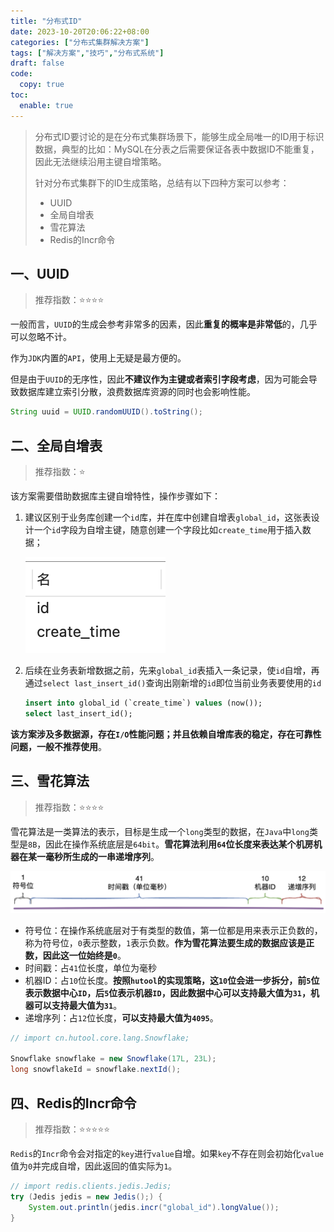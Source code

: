 ```yaml
---
title: "分布式ID"
date: 2023-10-20T20:06:22+08:00
categories: ["分布式集群解决方案"]
tags: ["解决方案","技巧","分布式系统"]
draft: false
code:
  copy: true
toc:
  enable: true
---
```


> 分布式ID要讨论的是在分布式集群场景下，能够生成全局唯一的ID用于标识数据，典型的比如：MySQL在分表之后需要保证各表中数据ID不能重复，因此无法继续沿用主键自增策略。
>
> 针对分布式集群下的ID生成策略，总结有以下四种方案可以参考：
>
> - UUID
> - 全局自增表
> - 雪花算法
> - Redis的Incr命令

## 一、UUID

> 推荐指数：:star::star::star::star:

一般而言，`UUID`的生成会参考非常多的因素，因此**重复的概率是非常低**的，几乎可以忽略不计。

作为`JDK`内置的`API`，使用上无疑是最方便的。

但是由于`UUID`的无序性，因此**不建议作为主键或者索引字段考虑**，因为可能会导致数据库建立索引分散，浪费数据库资源的同时也会影响性能。

```java
String uuid = UUID.randomUUID().toString();
```

## 二、全局自增表

> 推荐指数：:star:

该方案需要借助数据库主键自增特性，操作步骤如下：

1. 建议区别于业务库创建一个`id`库，并在库中创建自增表`global_id`，这张表设计一个`id`字段为自增主键，随意创建一个字段比如`create_time`用于插入数据；

   ![image-20240510203209762](../images/image-20240510203209762.png)

2. 后续在业务表新增数据之前，先来`global_id`表插入一条记录，使`id`自增，再通过`select last_insert_id()`查询出刚新增的`id`即位当前业务表要使用的`id`

   ```sql
   insert into global_id (`create_time`) values (now());
   select last_insert_id();
   ```

**该方案涉及多数据源，存在`I/O`性能问题；并且依赖自增库表的稳定，存在可靠性问题，一般不推荐使用**。

## 三、雪花算法

> 推荐指数：:star::star::star::star:

雪花算法是一类算法的表示，目标是生成一个`long`类型的数据，在`Java`中`long`类型是`8B`，因此在操作系统底层是`64bit`。**雪花算法利用`64`位长度来表达某个机房机器在某一毫秒所生成的一串递增序列**。

![image-20240510204805252](../images/image-20240510204805252.png)

- 符号位：在操作系统底层对于有类型的数值，第一位都是用来表示正负数的，称为符号位，`0`表示整数，`1`表示负数。**作为雪花算法要生成的数据应该是正数，因此这一位始终是`0`**。
- 时间戳：占`41`位长度，单位为毫秒
- 机器ID：占`10`位长度。**按照`hutool`的实现策略，这`10`位会进一步拆分，前`5`位表示数据中心`ID`，后`5`位表示机器`ID`，因此数据中心可以支持最大值为`31`，机器可以支持最大值为`31`**。
- 递增序列：占`12`位长度，**可以支持最大值为`4095`**。

```java
// import cn.hutool.core.lang.Snowflake;

Snowflake snowflake = new Snowflake(17L, 23L);
long snowflakeId = snowflake.nextId();
```

## 四、Redis的Incr命令

> 推荐指数：:star::star::star::star::star:

`Redis`的`Incr`命令会对指定的`key`进行`value`自增。如果`key`不存在则会初始化`value`值为`0`并完成自增，因此返回的值实际为`1`。

```java
// import redis.clients.jedis.Jedis;
try (Jedis jedis = new Jedis();) {
    System.out.println(jedis.incr("global_id").longValue());
}
```



